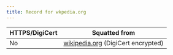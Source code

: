 ```yaml
---
title: Record for wkpedia.org
---
```

| HTTPS/DigiCert | Squatted from |
| -------------- | ------------- |
| No             | [wikipedia.org](https://wikipedia.org) (DigiCert encrypted) |
